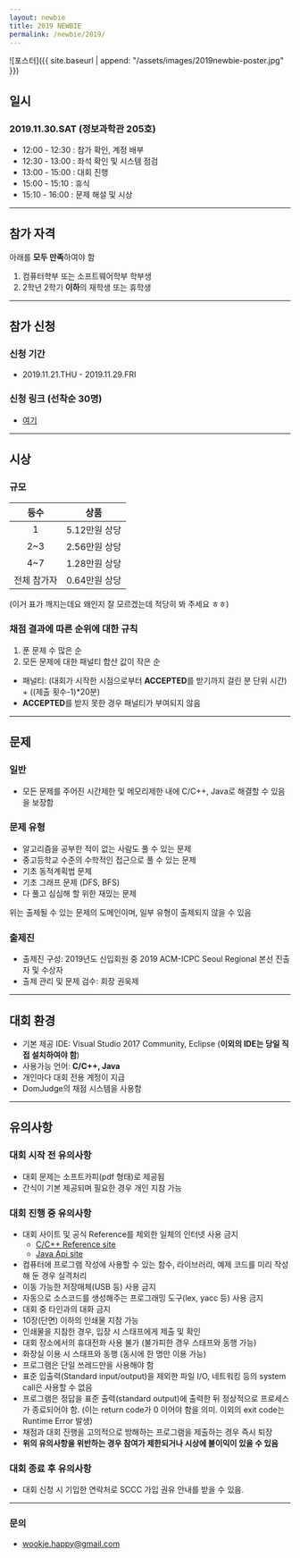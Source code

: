 ```yaml
---
layout: newbie
title: 2019 NEWBIE
permalink: /newbie/2019/
---
```


![포스터]({{ site.baseurl | append: "/assets/images/2019newbie-poster.jpg" }})

## 일시

### 2019.11.30.SAT (정보과학관 205호)
* 12:00 - 12:30 : 참가 확인, 계정 배부  
* 12:30 - 13:00 : 좌석 확인 및 시스템 점검
* 13:00 - 15:00 : 대회 진행
* 15:00 - 15:10 : 휴식
* 15:10 - 16:00 : 문제 해설 및 시상

---  

## 참가 자격

아래를 **모두 만족**하여야 함  

1. 컴퓨터학부 또는 소프트웨어학부 학부생  
2. 2학년 2학기 **이하**의 재학생 또는 휴학생  

---

## 참가 신청

### 신청 기간

* 2019.11.21.THU - 2019.11.29.FRI

### 신청 링크 (선착순 30명)

* [여기](https://forms.gle/fvTbh37aGTadXFwf8)

  
---  

## 시상
### 규모
|등수|상품|  
|:---:|:---:|  
|1|5.12만원 상당|  
|2~3|2.56만원 상당|  
|4~7|1.28만원 상당|  
|전체 참가자|0.64만원 상당|  

(이거 표가 깨지는데요 왜인지 잘 모르겠는데 적당히 봐 주세요 ㅎㅎ)

### 채점 결과에 따른 순위에 대한 규칙
1. 푼 문제 수 많은 순
2. 모든 문제에 대한 패널티 합산 값이 작은 순

* 패널티: (대회가 시작한 시점으로부터 **ACCEPTED**를 받기까지 걸린 분 단위 시간) + ((제출 횟수-1)*20분)  
* **ACCEPTED**를 받지 못한 경우 패널티가 부여되지 않음


---  

## 문제

### 일반
* 모든 문제를 주어진 시간제한 및 메모리제한 내에 C/C++, Java로 해결할 수 있음을 보장함  

### 문제 유형
* 알고리즘을 공부한 적이 없는 사람도 풀 수 있는 문제  
* 중고등학교 수준의 수학적인 접근으로 풀 수 있는 문제  
* 기초 동적계획법 문제  
* 기초 그래프 문제 (DFS, BFS)  
* 다 풀고 심심해 할 위한 재밌는 문제  

위는 출제될 수 있는 문제의 도메인이며, 일부 유형이 출제되지 않을 수 있음  

### 출제진
* 출제진 구성: 2019년도 신입회원 중 2019 ACM-ICPC Seoul Regional 본선 진출자 및 수상자  
* 출제 관리 및 문제 검수: 회장 권욱제  
  
  
---  

## 대회 환경
* 기본 제공 IDE: Visual Studio 2017 Community, Eclipse (**이외의 IDE는 당일 직접 설치하여야 함**)
* 사용가능 언어: **C/C++, Java**
* 개인마다 대회 전용 계정이 지급
* DomJudge의 채점 시스템을 사용함
  
  
---  

## 유의사항

### 대회 시작 전 유의사항
* 대회 문제는 소프트카피(pdf 형태)로 제공됨
* 간식이 기본 제공되며 필요한 경우 개인 지참 가능

### 대회 진행 중 유의사항
* 대회 사이트 및 공식 Reference를 제외한 일체의 인터넷 사용 금지
  * [C/C++ Reference site](http://en.cppreference.com/w/)
  * [Java Api site](https://docs.oracle.com/javase/7/docs/api/)
* 컴퓨터에 프로그램 작성에 사용할 수 있는 함수, 라이브러리, 예제 코드를 미리 작성해 둔 경우 실격처리
* 이동 가능한 저장매체(USB 등) 사용 금지
* 자동으로 소스코드를 생성해주는 프로그래밍 도구(lex, yacc 등) 사용 금지
* 대회 중 타인과의 대화 금지
* 10장(단면) 이하의 인쇄물 지참 가능
* 인쇄물을 지참한 경우, 입장 시 스태프에게 제출 및 확인
* 대회 장소에서의 휴대전화 사용 불가 (불가피한 경우 스태프와 동행 가능)
* 화장실 이용 시 스태프와 동행 (동시에 한 명만 이용 가능)
* 프로그램은 단일 쓰레드만을 사용해야 함
* 표준 입출력(Standard input/output)을 제외한 파일 I/O, 네트워킹 등의 system call은 사용할 수 없음
* 프로그램은 정답을 표준 출력(standard output)에 출력한 뒤 정상적으로 프로세스가 종료되어야 함. (이는 return code가 0 이어야 함을 의미. 이외의 exit code는 Runtime Error 발생)
* 채점과 대회 진행을 고의적으로 방해하는 프로그램을 제출하는 경우 즉시 퇴장
* **위의 유의사항을 위반하는 경우 참여가 제한되거나 시상에 불이익이 있을 수 있음**  

### 대회 종료 후 유의사항

* 대회 신청 시 기입한 연락처로 SCCC 가입 권유 안내를 받을 수 있음.
  
---  

### 문의

* wookje.happy@gmail.com
